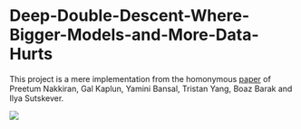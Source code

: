 # Deep-Double-Descent-Where-Bigger-Models-and-More-Data-Hurts

This project is a mere implementation from the homonymous [paper](https://arxiv.org/abs/1912.02292) of 
Preetum Nakkiran, Gal Kaplun, Yamini Bansal, Tristan Yang, Boaz Barak and Ilya Sutskever.

![](https://pbs.twimg.com/media/ELFXX6UU4AAJTpc.jpg)
